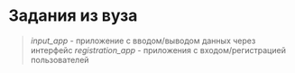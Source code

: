 # Задания из вуза

> *input_app* - приложение с вводом/выводом данных через интерфейс
> *registration_app* - приложения с входом/регистрацией пользователей
